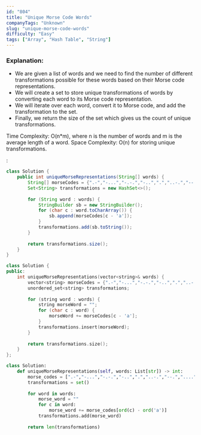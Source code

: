 ```yaml
---
id: "804"
title: "Unique Morse Code Words"
companyTags: "Unknown"
slug: "unique-morse-code-words"
difficulty: "Easy"
tags: ["Array", "Hash Table", "String"]
---
```


### Explanation:
- We are given a list of words and we need to find the number of different transformations possible for these words based on their Morse code representations.
- We will create a set to store unique transformations of words by converting each word to its Morse code representation.
- We will iterate over each word, convert it to Morse code, and add the transformation to the set.
- Finally, we return the size of the set which gives us the count of unique transformations.

Time Complexity: O(n*m), where n is the number of words and m is the average length of a word.
Space Complexity: O(n) for storing unique transformations.

:

```java
class Solution {
    public int uniqueMorseRepresentations(String[] words) {
        String[] morseCodes = {".-","-...","-.-.","-..",".","..-.","--.","....","..",".---","-.-",".-..","--","-.","---",".--.","--.-",".-.","...","-","..-","...-",".--","-..-","-.--","--.."};
        Set<String> transformations = new HashSet<>();
        
        for (String word : words) {
            StringBuilder sb = new StringBuilder();
            for (char c : word.toCharArray()) {
                sb.append(morseCodes[c - 'a']);
            }
            transformations.add(sb.toString());
        }
        
        return transformations.size();
    }
}
```

```cpp
class Solution {
public:
    int uniqueMorseRepresentations(vector<string>& words) {
        vector<string> morseCodes = {".-","-...","-.-.","-..",".","..-.","--.","....","..",".---","-.-",".-..","--","-.","---",".--.","--.-",".-.","...","-","..-","...-",".--","-..-","-.--","--.."};
        unordered_set<string> transformations;
        
        for (string word : words) {
            string morseWord = "";
            for (char c : word) {
                morseWord += morseCodes[c - 'a'];
            }
            transformations.insert(morseWord);
        }
        
        return transformations.size();
    }
};
```

```python
class Solution:
    def uniqueMorseRepresentations(self, words: List[str]) -> int:
        morse_codes = [".-","-...","-.-.","-..",".","..-.","--.","....","..",".---","-.-",".-..","--","-.","---",".--.","--.-",".-.","...","-","..-","...-",".--","-..-","-.--","--.."]
        transformations = set()
        
        for word in words:
            morse_word = ""
            for c in word:
                morse_word += morse_codes[ord(c) - ord('a')]
            transformations.add(morse_word)
        
        return len(transformations)
```